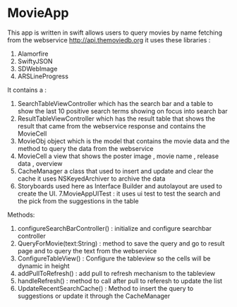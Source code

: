 # MovieApp
This app is written in swift allows users to query movies by name fetching from the webservice http://api.themoviedb.org
it uses these libraries :
1. Alamorfire
2. SwiftyJSON
3. SDWebImage
4. ARSLineProgress


It contains a : 
1. SearchTableViewController which has the search bar and a table to show the last 10 positive search terms showing on focus into search bar
2. ResultTableViewController which has the result table that shows the result that came from the webservice response and contains the MovieCell
3. MovieObj object which is the model that contains the movie data and the method to query the data from the webservice
4. MovieCell a view that shows the poster image , movie name , release data , overview
5. CacheManager a class that used to insert and update and clear the cache it uses NSKeyedArchiver to archive the data
6. Storyboards used here as Interface Builder and autolayout are used to create the UI.
7.MovieAppUITest : it uses ui test to test the search and the pick from the suggestions in the table

Methods:
1. configureSearchBarController() : initialize and configure searchbar controller
2. QueryForMovie(text:String) : method to save the query and go to result page and to query the text from the webservice
3. ConfigureTableView() : Configure the tableview so the cells will be dynamic in height
4. addPullToRefresh() : add pull to refresh mechanism to the tableview
5. handleRefresh() : method to call after pull to referesh to update the list
6. UpdateRecentSearchCache() : Method to insert the query to suggestions or update it through the CacheManager
